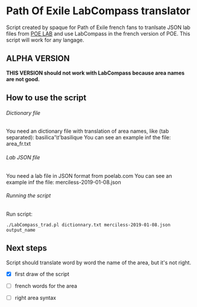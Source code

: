 # Path Of Exile LabCompass translator
Script created by spaque for Path of Exile french fans to tranlsate JSON lab files from [POE LAB](www.poelab.com) and use LabCompass in the french version of POE.
This script will work for any langage.



## ALPHA VERSION
**THIS VERSION should not work with LabCompass because area names are not good.**

## How to use the script
###### Dictionary file
You need an dictionary file with translation of area names, like (tab separated): basilica'\t'basilique
You can see an example inf the file: area_fr.txt

###### Lab JSON file
You need a lab file in JSON format from poelab.com
You can see an example inf the file: merciless-2019-01-08.json

###### Running the script
Run script:
```shell
./LabCompass_trad.pl dictionnary.txt merciless-2019-01-08.json output_name
```


## Next steps
Script should translate word by word the name of the area, but it's not right.
- [x] first draw of the script
- [ ] french words for the area
- [ ] right area syntax



